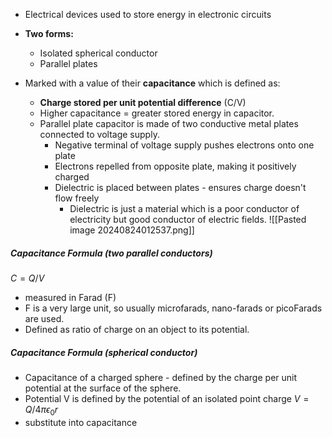 - Electrical devices used to store energy in electronic circuits
- **Two forms:**
	- Isolated spherical conductor
	- Parallel plates

- Marked with a value of their **capacitance** which is defined as:
	- **Charge stored per unit potential difference** (C/V) 
	- Higher capacitance = greater stored energy in capacitor.
	- Parallel plate capacitor is made of two conductive metal plates connected to voltage supply.
		- Negative terminal of voltage supply pushes electrons onto one plate
		- Electrons repelled from opposite plate, making it positively charged 
		- Dielectric is placed between plates - ensures charge doesn't flow freely
			- Dielectric is just a material which is a poor conductor of electricity but good conductor of electric fields.
	![[Pasted image 20240824012537.png]]

##### Capacitance Formula (two parallel conductors)
$C = Q/V$
- measured in Farad (F)
- F is a very large unit, so usually microfarads, nano-farads or picoFarads are used.
- Defined as ratio of charge on an object to its potential.

##### Capacitance Formula (spherical conductor)
- Capacitance of a charged sphere - defined by the charge per unit potential at the surface of the sphere.
- Potential V is defined by the potential of an isolated point charge $V=Q/4\pi\epsilon_0 r$ 
- substitute into capacitance 
